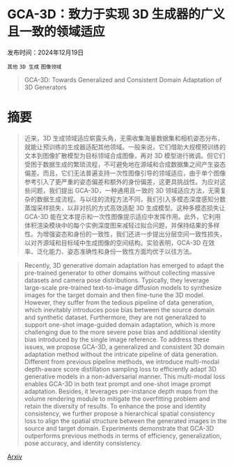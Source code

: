 # GCA-3D：致力于实现 3D 生成器的广义且一致的领域适应

发布时间：2024年12月19日

`其他` `3D 生成` `图像领域`

> GCA-3D: Towards Generalized and Consistent Domain Adaptation of 3D Generators

# 摘要

> 近来，3D 生成领域适应崭露头角，无需收集海量数据集和相机姿态分布，就能让预训练的生成器适配其他领域。一般来说，它们借助大规模预训练的文本到图像扩散模型为目标领域合成图像，再对 3D 模型进行微调。但它们受困于数据生成的繁琐流程，不可避免地在源域和合成数据集之间产生姿态偏差。而且，它们无法普遍支持一次性图像引导的领域适应，由于单个图像参考引入了更严重的姿态偏差和额外的身份偏差，这更具挑战性。为应对这些问题，我们提出 GCA-3D，一种通用且一致的 3D 领域适应方法，无需复杂的数据生成流程。与以往的流程方法不同，我们引入多模态深度感知分数蒸馏采样损失，以非对抗的方式高效适配 3D 生成模型。这种多模态损失让 GCA-3D 能在文本提示和一次性图像提示适应中发挥作用。此外，它利用体积渲染模块中的每个实例深度图来减轻过拟合问题，并保持结果的多样性。为增强姿态和身份的一致性，我们还进一步提出分层空间一致性损失，以对齐源域和目标域中生成图像的空间结构。实验表明，GCA-3D 在效率、泛化能力、姿态准确性和身份一致性方面均优于以往方法。

> Recently, 3D generative domain adaptation has emerged to adapt the pre-trained generator to other domains without collecting massive datasets and camera pose distributions. Typically, they leverage large-scale pre-trained text-to-image diffusion models to synthesize images for the target domain and then fine-tune the 3D model. However, they suffer from the tedious pipeline of data generation, which inevitably introduces pose bias between the source domain and synthetic dataset. Furthermore, they are not generalized to support one-shot image-guided domain adaptation, which is more challenging due to the more severe pose bias and additional identity bias introduced by the single image reference. To address these issues, we propose GCA-3D, a generalized and consistent 3D domain adaptation method without the intricate pipeline of data generation. Different from previous pipeline methods, we introduce multi-modal depth-aware score distillation sampling loss to efficiently adapt 3D generative models in a non-adversarial manner. This multi-modal loss enables GCA-3D in both text prompt and one-shot image prompt adaptation. Besides, it leverages per-instance depth maps from the volume rendering module to mitigate the overfitting problem and retain the diversity of results. To enhance the pose and identity consistency, we further propose a hierarchical spatial consistency loss to align the spatial structure between the generated images in the source and target domain. Experiments demonstrate that GCA-3D outperforms previous methods in terms of efficiency, generalization, pose accuracy, and identity consistency.

[Arxiv](https://arxiv.org/abs/2412.15491)